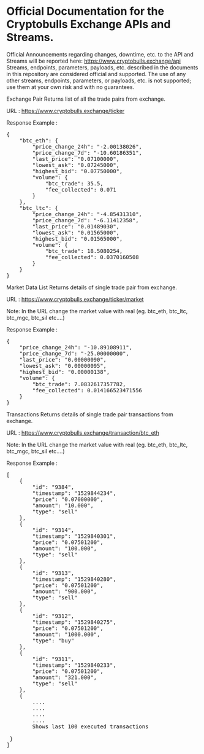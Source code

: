 # Official Documentation for the Cryptobulls Exchange APIs and Streams.
Official Announcements regarding changes, downtime, etc. to the API and Streams will be reported here: https://www.cryptobulls.exchange/api
Streams, endpoints, parameters, payloads, etc. described in the documents in this repository are considered official and supported.
The use of any other streams, endpoints, parameters, or payloads, etc. is not supported; use them at your own risk and with no guarantees.

Exchange Pair
Returns list of all the trade pairs from exchange.


URL : https://www.cryptobulls.exchange/ticker

Response Example :

<pre>{
    "btc_eth": {
        "price_change_24h": "-2.00138026",
        "price_change_7d": "-10.60186351",
        "last_price": "0.07100000",
        "lowest_ask": "0.07245000",
        "highest_bid": "0.07750000",
        "volume": {
            "btc_trade": 35.5,
            "fee_collected": 0.071
        }
    },
    "btc_ltc": {
        "price_change_24h": "-4.85431310",
        "price_change_7d": "-6.11412358",
        "last_price": "0.01489030",
        "lowest_ask": "0.01565000",
        "highest_bid": "0.01565000",
        "volume": {
            "btc_trade": 18.5080254,
            "fee_collected": 0.0370160508
        }
    }
}
</pre>

Market Data List
Returns details of single trade pair from exchange.


URL : https://www.cryptobulls.exchange/ticker/market

Note: In the URL change the market value with real (eg. btc_eth, btc_ltc, btc_mgc, btc_sil etc....)

Response Example :

<pre>{
    "price_change_24h": "-10.89108911",
    "price_change_7d": "-25.00000000",
    "last_price": "0.00000090",
    "lowest_ask": "0.00000095",
    "highest_bid": "0.00000138",
    "volume": {
        "btc_trade": 7.0832617357782,
        "fee_collected": 0.014166523471556
    }
}</pre>

Transactions
Returns details of single trade pair transactions from exchange.

URL : https://www.cryptobulls.exchange/transaction/btc_eth

Note: In the URL change the market value with real (eg. btc_eth, btc_ltc, btc_mgc, btc_sil etc....)

Response Example :

<pre>[
    {
        "id": "9384",
        "timestamp": "1529844234",
        "price": "0.07000000",
        "amount": "10.000",
        "type": "sell"
    },
    {
        "id": "9314",
        "timestamp": "1529840301",
        "price": "0.07501200",
        "amount": "100.000",
        "type": "sell"
    },
    {
        "id": "9313",
        "timestamp": "1529840280",
        "price": "0.07501200",
        "amount": "900.000",
        "type": "sell"
    },
    {
        "id": "9312",
        "timestamp": "1529840275",
        "price": "0.07501200",
        "amount": "1000.000",
        "type": "buy"
    },
    {
        "id": "9311",
        "timestamp": "1529840233",
        "price": "0.07501200",
        "amount": "321.000",
        "type": "sell"
    },
    {
        ....
        ....
        ....
        ....
        Shows last 100 executed transactions
        
 }
]</pre>
                
